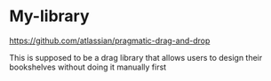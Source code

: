 # My-library

https://github.com/atlassian/pragmatic-drag-and-drop

This is supposed to be a drag library that allows users to design their bookshelves without doing it manually first